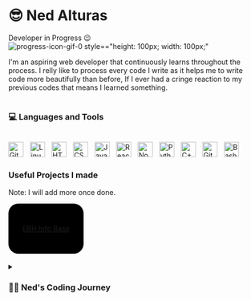 # 😎 Ned Alturas

Developer in Progress 😉
![progress-icon-gif-0 style=="height: 100px; width: 100px;"](https://github.com/nedalturas/nedalturas/assets/20468024/0b43bc81-a960-44f1-8363-86d3ac374992)



I'm an aspiring web developer that continuously learns throughout the process. I relly like to process every code I write as it helps me to write code more beautifully than before, If I ever had a cringe reaction to my previous codes that means I learned something. 

#
### 💻 Languages and Tools
<br>
<img align="left" alt="Git" width="30px" style="padding-right:10px;" src="https://cdn.jsdelivr.net/gh/devicons/devicon/icons/git/git-original.svg" />
<img align="left" alt="Linux" width="30px" style="padding-right:10px;" src="https://cdn.jsdelivr.net/gh/devicons/devicon/icons/linux/linux-original.svg" />
<img align="left" alt="HTML" width="30px" style="padding-right:10px;" src="https://cdn.jsdelivr.net/gh/devicons/devicon/icons/html5/html5-plain.svg" />
<img align="left" alt="CSS" width="30px" style="padding-right:10px;" src="https://cdn.jsdelivr.net/gh/devicons/devicon/icons/css3/css3-plain.svg" />
<img align="left" alt="JavaScript" width="30px" style="padding-right:10px;" src="https://cdn.jsdelivr.net/gh/devicons/devicon/icons/javascript/javascript-plain.svg" />
<img align="left" alt="React" width="30px" style="padding-right:10px;" src="https://cdn.jsdelivr.net/gh/devicons/devicon/icons/react/react-original.svg" />
<img align="left" alt="NodeJS" width="30px" style="padding-right:10px;" src="https://cdn.jsdelivr.net/gh/devicons/devicon/icons/nodejs/nodejs-original.svg" />
<img align="left" alt="Python" width="30px" style="padding-right:10px;" src="https://cdn.jsdelivr.net/gh/devicons/devicon/icons/python/python-plain.svg" />
<img align="left" alt="C++" width="30px" style="padding-right:10px;" src="https://cdn.jsdelivr.net/gh/devicons/devicon/icons/cplusplus/cplusplus-line.svg" />
<img align="left" alt="GitHub" width="30px" style="padding-right:10px;" src="https://cdn.jsdelivr.net/gh/devicons/devicon/icons/github/github-original.svg" />
<img align="left" alt="Bash" width="30px" style="padding-right:10px;" src="https://cdn.jsdelivr.net/gh/devicons/devicon/icons/bash/bash-original.svg" />

<br />

#
### Useful Projects I made

Note: I will add more once done.
<br />

<div style="background-color: black; width: 150px; height: 100px; text-align: center; line-height: 100px; border-radius: 20px;">
    <a href="https://ebh-info-base.pages.dev/">EBH Info Base</a>
</div>
<br />

<details style="text-align: justify;">
<summary ><h3>👨‍💻 Ned's Coding Journey</h3></summary>
    I started coding when Minecfat Pocket Edition was released and thought creating map mods would be fun, so I started writing some javascript. I then stumbled upon HTML and CSS and had fun seeing my code turned into something on the webpage. I then created a very static webpage for myself. It is like a very old Facebook profile because I don't have any design knowledge back then. Fast forward, my high school teacher who was teaching technical skills saw me coding and offered me to join the web design competition. I figured it might be interesting and I could learn something from it, which I did, a lot. I won some and I lose some. In the end, I gained a lot of experience and knowledge, especially in designing a website. Now I am still a learner as learning for me is an unending endeavor. I am looking forward on creating more complex projects.
